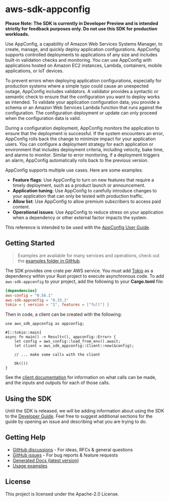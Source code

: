 # aws-sdk-appconfig

**Please Note: The SDK is currently in Developer Preview and is intended strictly for
feedback purposes only. Do not use this SDK for production workloads.**

Use AppConfig, a capability of Amazon Web Services Systems Manager, to create, manage, and quickly deploy application configurations. AppConfig supports controlled deployments to applications of any size and includes built-in validation checks and monitoring. You can use AppConfig with applications hosted on Amazon EC2 instances, Lambda, containers, mobile applications, or IoT devices.

To prevent errors when deploying application configurations, especially for production systems where a simple typo could cause an unexpected outage, AppConfig includes validators. A validator provides a syntactic or semantic check to ensure that the configuration you want to deploy works as intended. To validate your application configuration data, you provide a schema or an Amazon Web Services Lambda function that runs against the configuration. The configuration deployment or update can only proceed when the configuration data is valid.

During a configuration deployment, AppConfig monitors the application to ensure that the deployment is successful. If the system encounters an error, AppConfig rolls back the change to minimize impact for your application users. You can configure a deployment strategy for each application or environment that includes deployment criteria, including velocity, bake time, and alarms to monitor. Similar to error monitoring, if a deployment triggers an alarm, AppConfig automatically rolls back to the previous version.

AppConfig supports multiple use cases. Here are some examples:
  - __Feature flags__: Use AppConfig to turn on new features that require a timely deployment, such as a product launch or announcement.
  - __Application tuning__: Use AppConfig to carefully introduce changes to your application that can only be tested with production traffic.
  - __Allow list__: Use AppConfig to allow premium subscribers to access paid content.
  - __Operational issues__: Use AppConfig to reduce stress on your application when a dependency or other external factor impacts the system.

This reference is intended to be used with the [AppConfig User Guide](http://docs.aws.amazon.com/appconfig/latest/userguide/what-is-appconfig.html).

## Getting Started

> Examples are available for many services and operations, check out the
> [examples folder in GitHub](https://github.com/awslabs/aws-sdk-rust/tree/main/examples).

The SDK provides one crate per AWS service. You must add [Tokio](https://crates.io/crates/tokio)
as a dependency within your Rust project to execute asynchronous code. To add `aws-sdk-appconfig` to
your project, add the following to your **Cargo.toml** file:

```toml
[dependencies]
aws-config = "0.56.1"
aws-sdk-appconfig = "0.33.1"
tokio = { version = "1", features = ["full"] }
```

Then in code, a client can be created with the following:

```rust,no_run
use aws_sdk_appconfig as appconfig;

#[::tokio::main]
async fn main() -> Result<(), appconfig::Error> {
    let config = aws_config::load_from_env().await;
    let client = aws_sdk_appconfig::Client::new(&config);

    // ... make some calls with the client

    Ok(())
}
```

See the [client documentation](https://docs.rs/aws-sdk-appconfig/latest/aws_sdk_appconfig/client/struct.Client.html)
for information on what calls can be made, and the inputs and outputs for each of those calls.

## Using the SDK

Until the SDK is released, we will be adding information about using the SDK to the
[Developer Guide](https://docs.aws.amazon.com/sdk-for-rust/latest/dg/welcome.html). Feel free to suggest
additional sections for the guide by opening an issue and describing what you are trying to do.

## Getting Help

* [GitHub discussions](https://github.com/awslabs/aws-sdk-rust/discussions) - For ideas, RFCs & general questions
* [GitHub issues](https://github.com/awslabs/aws-sdk-rust/issues/new/choose) - For bug reports & feature requests
* [Generated Docs (latest version)](https://awslabs.github.io/aws-sdk-rust/)
* [Usage examples](https://github.com/awslabs/aws-sdk-rust/tree/main/examples)

## License

This project is licensed under the Apache-2.0 License.

